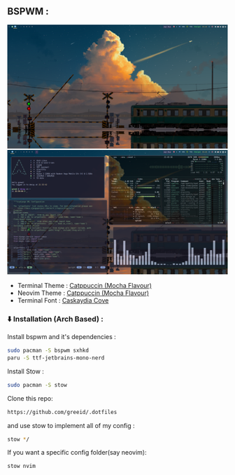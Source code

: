 ## BSPWM :

![Qtile2](./.screenshots/bspdesktop.png) ![Qtile](./.screenshots/bspwf.png)

- Terminal Theme :
  [Catppuccin (Mocha Flavour)](https://github.com/catppuccin/alacritty)
- Neovim Theme :
  [Catppuccin (Mocha Flavour)](https://github.com/catppuccin/nvim)
- Terminal Font :
  [Caskaydia Cove](https://github.com/ryanoasis/nerd-fonts/releases/download/v2.2.2/CascadiaCode.zip)

### :arrow_down: Installation (Arch Based) :

Install bspwm and it's dependencies :

```bash
sudo pacman -S bspwm sxhkd
paru -S ttf-jetbrains-mono-nerd
```

Install Stow :

```bash
sudo pacman -S stow
```

Clone this repo:

```bash
https://github.com/greeid/.dotfiles
```

and use stow to implement all of my config :

```bash
stow */
```

If you want a specific config folder(say neovim):

```bash
stow nvim
```
